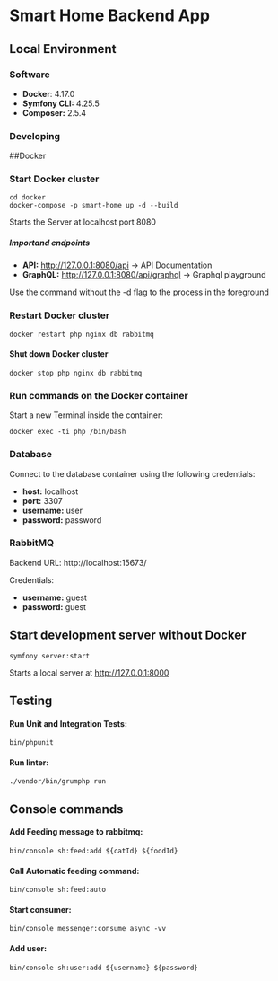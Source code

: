 # Smart Home Backend App

## Local Environment

### Software
* **Docker**: 4.17.0
* **Symfony CLI:** 4.25.5
* **Composer:** 2.5.4

### Developing
##Docker
### Start Docker cluster
```
cd docker
docker-compose -p smart-home up -d --build
```
Starts the Server at localhost port 8080

##### Importand endpoints
* **API:** http://127.0.0.1:8080/api -> API Documentation
* **GraphQL:** http://127.0.0.1:8080/api/graphql -> Graphql playground

Use the command without the -d flag to the process in the foreground
### Restart Docker cluster
```
docker restart php nginx db rabbitmq
```
#### Shut down Docker cluster
```
docker stop php nginx db rabbitmq
```
### Run commands on the Docker container
Start a new Terminal inside the container:
```
docker exec -ti php /bin/bash
```

### Database
Connect to the database container using the following credentials:
* **host:** localhost
* **port:** 3307
* **username:** user
* **password:** password

### RabbitMQ
Backend URL: http://localhost:15673/

Credentials:
* **username:** guest
* **password:** guest

## Start development server without Docker
``symfony server:start``

Starts a local server at http://127.0.0.1:8000
## Testing
#### Run Unit and Integration Tests:
``bin/phpunit``
#### Run linter:
``./vendor/bin/grumphp run``

## Console commands
#### Add Feeding message to rabbitmq:
``bin/console sh:feed:add ${catId} ${foodId}``
#### Call Automatic feeding command:
``bin/console sh:feed:auto``
#### Start consumer:
``bin/console messenger:consume async -vv``
#### Add user:
``bin/console sh:user:add ${username} ${password}``

